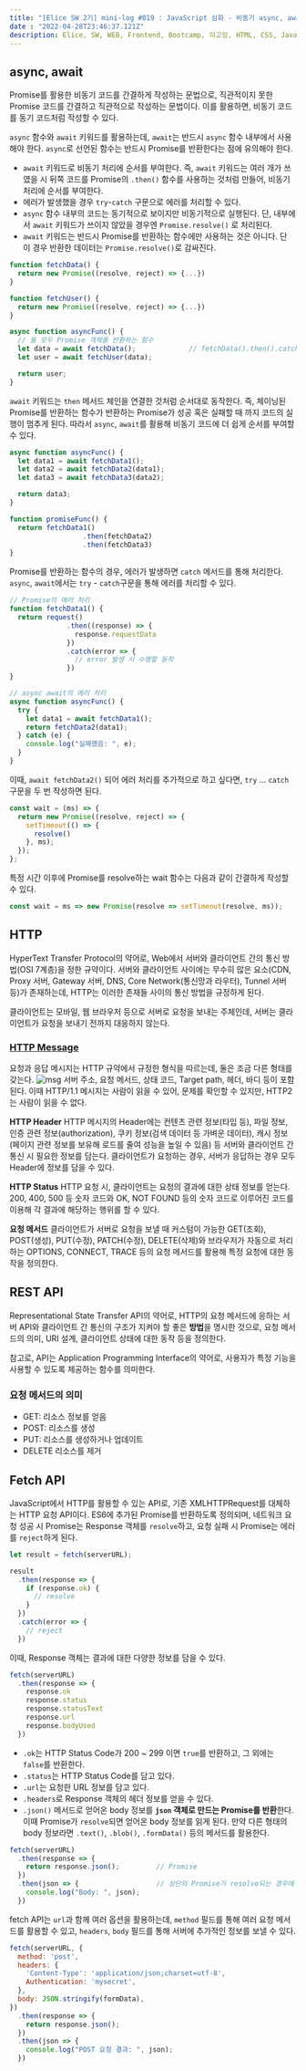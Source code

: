 ```yaml
---
title: "[Elice SW 2기] mini-log #019 : JavaScript 심화 - 비동기 async, await, REST API, fetch API"
date : "2022-04-28T23:46:37.121Z"
description: Elice, SW, WEB, Frontend, Bootcamp, 이고잉, HTML, CSS, JavaScript, OOP, Event, ES6, async, await, fetch API, REST API
---
```


## async, await

Promise를 활용한 비동기 코드를 간결하게 작성하는 문법으로, 직관적이지 못한 Promise 코드를 간결하고 직관적으로 작성하는 문법이다. 이를 활용하면, 비동기 코드를 동기 코드처럼 작성할 수 있다.

`async` 함수와 `await` 키워드를 활용하는데, `await`는 반드시 `async` 함수 내부에서 사용해야 한다. `async`로 선언된 함수는 반드시 Promise를 반환한다는 점에 유의해야 한다.

- `await` 키워드로 비동기 처리에 순서를 부여한다. 즉, `await` 키워드는 여러 개가 쓰였을 시 뒤쪽 코드를 Promise의 `.then()` 함수를 사용하는 것처럼 만들어, 비동기 처리에 순서를 부여한다.
- 에러가 발생했을 경우 `try`-`catch` 구문으로 에러를 처리할 수 있다.
- `async` 함수 내부의 코드는 동기적으로 보이지만 비동기적으로 실행된다. 단, 내부에서 `await` 키워드가 쓰이지 않았을 경우엔 `Promise.resolve()` 로 처리된다.
- `await` 키워드는 반드시 Promise를 반환하는 함수에만 사용하는 것은 아니다. 단 이 경우 반환한 데이터는 `Promise.resolve()`로 감싸진다.

```javascript
function fetchData() {
  return new Promise((resolve, reject) => {...})
}

function fetchUser() {
  return new Promise((resolve, reject) => {...})
}

async function asyncFunc() {
  // 둘 모두 Promise 객체를 반환하는 함수
  let data = await fetchData();             // fetchData().then().catch()로 사용할 때 `then()` 메서드로 받아오는 data와 동일한 data.
  let user = await fetchUser(data);

  return user;
}
```

`await` 키워드는 `then` 메서드 체인을 연결한 것처럼 순서대로 동작한다. 즉, 체이닝된 Promise를 반환하는 함수가 반환하는 Promise가 성공 혹은 실패할 때 까지 코드의 실행이 멈추게 된다. 따라서 `async`, `await`를 활용해 비동기 코드에 더 쉽게 순서를 부여할 수 있다.

```javascript
async function asyncFunc() {
  let data1 = await fetchData1();
  let data2 = await fetchData2(data1);
  let data3 = await fetchData3(data2);

  return data3;
}

function promiseFunc() {
  return fetchData1()
                  .then(fetchData2)
                  .then(fetchData3)
}
```

Promise를 반환하는 함수의 경우, 에러가 발생하면 `catch` 메서드를 통해 처리한다. `async`, `await`에서는 `try` - `catch`구문을 통해 에러를 처리할 수 있다.

```javascript
// Promise의 에러 처리
function fetchData1() {
  return request()
              .then((response) => {
                response.requestData
              })
              .catch(error => {
                // error 발생 시 수행할 동작
              })
}

// async await의 에러 처리
async function asyncFunc() {
  try {
    let data1 = await fetchData1();
    return fetchData2(data1);
  } catch (e) {
    console.log("실패했음: ", e);
  }
}
```

이때, `await fetchData2()` 되어 에러 처리를 추가적으로 하고 싶다면, `try` ... `catch` 구문을 두 번 작성하면 된다.

```javascript
const wait = (ms) => {
  return new Promise((resolve, reject) => {
    setTimeout(() => {
      resolve()
    }, ms);
  });
};
```

특정 시간 이후에 Promise를 resolve하는 wait 함수는 다음과 같이 간결하게 작성할 수 있다.

```javascript
const wait = ms => new Promise(resolve => setTimeout(resolve, ms));
```

## HTTP

HyperText Transfer Protocol의 약어로, Web에서 서버와 클라이언트 간의 통신 방법(OSI 7계층)을 정한 규약이다. 서버와 클라이언트 사이에는 무수히 많은 요소(CDN, Proxy 서버, Gateway 서버, DNS, Core Network(통신망과 라우터), Tunnel 서버 등)가 존재하는데, HTTP는 이러한 존재들 사이의 통신 방법을 규정하게 된다.

클라이언트는 모바일, 웹 브라우저 등으로 서버로 요청을 보내는 주체인데, 서버는 클라이언트가 요청을 보내기 전까지 대응하지 않는다.

### [HTTP Message](https://developer.mozilla.org/ko/docs/Web/HTTP/Messages)

요청과 응답 메시지는 HTTP 규약에서 규정한 형식을 따르는데, 둘은 조금 다른 형태를 갖는다.
![msg](./HTTPMsgStructure2.png)
서버 주소, 요청 메서드, 상태 코드, Target path, 헤더, 바디 등이 포함된다. 이때 HTTP/1.1 메시지는 사람이 읽을 수 있어, 문제를 확인할 수 있지만, HTTP2는 사람이 읽을 수 없다.

**HTTP Header**
HTTP 메시지의 Header에는 컨텐츠 관련 정보(타입 등), 파일 정보, 인증 관련 정보(authorization), 쿠키 정보(검색 데이터 등 가벼운 데이터), 캐시 정보(페이지 관련 정보를 보유해 로드를 줄여 성능을 높일 수 있음) 등 서버와 클라이언트 간 통신 시 필요한 정보를 담는다. 클라이언트가 요청하는 경우, 서버가 응답하는 경우 모두 Header에 정보를 담을 수 있다.

**HTTP Status**
HTTP 요청 시, 클라이언트는 요청의 결과에 대한 상태 정보를 얻는다. 200, 400, 500 등 숫자 코드와 OK, NOT FOUND 등의 숫자 코드로 이루어진 코드를 이용해 각 결과에 해당하는 행위를 할 수 있다.

**요청 메서드**
클라이언트가 서버로 요청을 보낼 때 커스텀이 가능한 GET(조회), POST(생성), PUT(수정), PATCH(수정), DELETE(삭제)와 브라우저가 자동으로 처리하는 OPTIONS, CONNECT, TRACE 등의 요청 메서드를 활용해 특정 요청에 대한 동작을 정의한다.

## REST API

Representational State Transfer API의 약어로, HTTP의 요청 메서드에 응하는 서버 API와 클라이언트 간 통신의 구조가 지켜야 할 좋은 **방법**을 명시한 것으로, 요청 메서드의 의미, URI 설계, 클라이언트 상태에 대한 동작 등을 정의한다.

참고로, API는 Application Programming Interface의 약어로, 사용자가 특정 기능을 사용할 수 있도록 제공하는 함수를 의미한다.

### 요청 메서드의 의미

- GET: 리소스 정보를 얻음
- POST: 리소스를 생성
- PUT: 리소스를 생성하거나 업데이트
- DELETE 리소스를 제거

## Fetch API

JavaScript에서 HTTP를 활용할 수 있는 API로, 기존 XMLHTTPRequest를 대체하는 HTTP 요청 API이다. ES6에 추가된 Promise를 반환하도록 정의되며, 네트워크 요청 성공 시 Promise는 Response 객체를 `resolve`하고, 요청 실패 시 Promise는 에러를 `reject`하게 된다.

```javascript
let result = fetch(serverURL);

result
  .then(response => {
    if (response.ok) {
      // resolve
    }
  })
  .catch(error => {
    // reject
  })
```

이때, Response 객체는 결과에 대한 다양한 정보를 담을 수 있다.

```javascript
fetch(serverURL)
  .then(response => {
    response.ok
    response.status
    response.statusText
    response.url
    response.bodyUsed
  })
```

- `.ok`는 HTTP Status Code가 200 ~ 299 이면 `true`를 반환하고, 그 외에는 `false`를 반환한다.
- `.status`는 HTTP Status Code를 담고 있다.
- `.url`는 요청한 URL 정보를 담고 있다.
- `.headers`로 Response 객체의 헤더 정보를 얻을 수 있다.
- `.json()` 메서드로 얻어온 body 정보를 **`json` 객체로 만드는 Promise를 반환**한다. 이때 Promise가 `resolve`되면 얻어온 body 정보를 읽게 된다. 만약 다른 형태의 body 정보라면 `.text()`, `.blob()`, `.formData()` 등의 메서드를 활용한다.

```javascript
fetch(serverURL)
  .then(response => {
    return response.json();         // Promise
  })
  .then(json => {                   // 상단의 Promise가 resolve되는 경우에 body 정보 읽기 가능
    console.log("Body: ", json);
  })
```

fetch API는 `url`과 함께 여러 옵션을 활용하는데, `method` 필드를 통해 여러 요청 메서드를 활용할 수 있고, `headers`, `body` 필드를 통해 서버에 추가적인 정보를 보낼 수 있다.

```javascript
fetch(serverURL, {
  method: 'post',
  headers: {
    'Content-Type': 'application/json;charset=utf-8',
    Authentication: 'mysecret',
  },
  body: JSON.stringify(formData),
})
  .then(response => {
    return response.json();
  })
  .then(json => {
    console.log("POST 요청 결과: ", json);
  })
```
